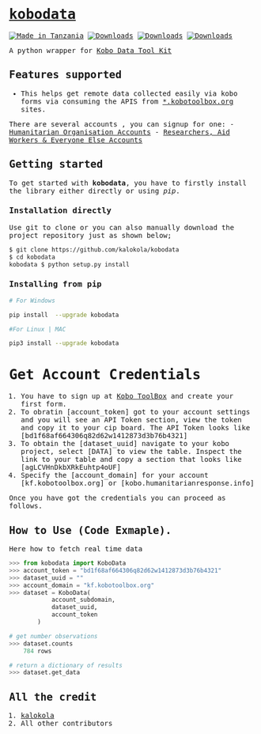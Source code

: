 <samp>

# [kobodata](https://pypi.org/project/kobodata/)

[![Made in Tanzania](https://img.shields.io/badge/made%20in-tanzania-008751.svg?style=flat-square)](https://github.com/Tanzania-Developers-Community/made-in-tanzania)
[![Downloads](https://pepy.tech/badge/kobodata)](https://pepy.tech/project/kobodata)
[![Downloads](https://pepy.tech/badge/kobodata/month)](https://pepy.tech/project/kobodata)
[![Downloads](https://pepy.tech/badge/kobodata/week)](https://pepy.tech/project/kobodata)

A python wrapper for [Kobo Data Tool Kit](https://www.kobotoolbox.org/)

## Features supported

- This helps get remote data collected easily via kobo forms via consuming the APIS from [*.kobotoolbox.org](https://www.kobotoolbox.org/) sites.

There are several accounts , you can signup for one:
    - [Humanitarian Organisation Accounts](https://kobo.humanitarianresponse.info/)
    - [Researchers, Aid Workers & Everyone Else Accounts](https://kf.kobotoolbox.org/)

## Getting started

To get started with **kobodata**, you have to firstly install the library either directly or using *pip*.

### Installation directly

Use git to clone or you can also manually download the project repository just as shown below;

```bash
$ git clone https://github.com/kalokola/kobodata
$ cd kobodata
kobodata $ python setup.py install 
```

### Installing from pip

```bash
# For Windows 

pip install  --upgrade kobodata

#For Linux | MAC 

pip3 install --upgrade kobodata
```

# Get Account Credentials
1. You have to sign up at [Kobo ToolBox](https://www.kobotoolbox.org/) and create your first form. 
2. To obratin [account_token] got to your account settings and you will see an API Token section, view the token and copy it to your cip board. The API Token looks like [bd1f68af664306q82d62w1412873d3b76b4321]
3. To obtain the [dataset_uuid] navigate to your kobo project, select [DATA] to view the table. Inspect the link to your table and copy a section that looks like [agLCVHnDkbXRkEuhtp4oUF]
4. Specify the [account_domain] for your account [kf.kobotoolbox.org] or [kobo.humanitarianresponse.info]

Once you have got the credentials you can proceed as follows. 

## How to Use (Code Exmaple).

Here how to fetch real time data

```python
>>> from kobodata import KoboData 
>>> account_token = "bd1f68af664306q82d62w1412873d3b76b4321"
>>> dataset_uuid = ""
>>> account_domain = "kf.kobotoolbox.org"
>>> dataset = KoboData(
            account_subdomain,
            dataset_uuid,
            account_token     
        )

# get number observations
>>> dataset.counts
    784 rows

# return a dictionary of results
>>> dataset.get_data
```

## All the credit

1. [kalokola](https://github.com/kalokola)
2. All other contributors
</samp>
